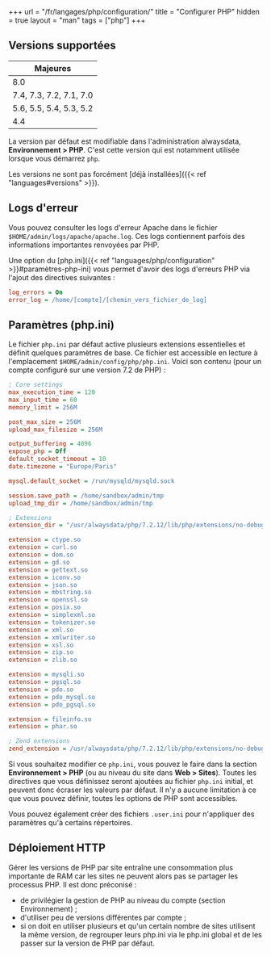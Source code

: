 +++
url = "/fr/langages/php/configuration/"
title = "Configurer PHP"
hidden = true
layout = "man"
tags = ["php"]
+++

## Versions supportées

| Majeures                |
|-------------------------|
| 8.0                     |
| 7.4, 7.3, 7.2, 7.1, 7.0 |
| 5.6, 5.5, 5.4, 5.3, 5.2 |
| 4.4                     |

La version par défaut est modifiable dans l'administration alwaysdata, **Environnement > PHP**. C'est cette version qui est notamment utilisée lorsque vous démarrez `php`.

Les versions ne sont pas forcément [déjà installées]({{< ref "languages#versions" >}}).

## Logs d'erreur

Vous pouvez consulter les logs d'erreur Apache dans le fichier `$HOME/admin/logs/apache/apache.log`. Ces logs contiennent parfois des informations importantes renvoyées par PHP.

Une option du [php.ini]({{< ref "languages/php/configuration" >}}#paramètres-php-ini) vous permet d'avoir des logs d'erreurs PHP via l'ajout des directives suivantes :

```ini
log_errors = On
error_log = /home/[compte]/[chemin_vers_fichier_de_log]
```

## Paramètres (php.ini)

Le fichier `php.ini` par défaut active plusieurs extensions essentielles et définit quelques paramètres de base. Ce fichier est accessible en lecture à l'emplacement `$HOME/admin/config/php/php.ini`. Voici son contenu (pour un compte configuré sur une
version 7.2 de PHP) :

```ini
; Core settings
max_execution_time = 120
max_input_time = 60
memory_limit = 256M

post_max_size = 256M
upload_max_filesize = 256M

output_buffering = 4096
expose_php = Off
default_socket_timeout = 10
date.timezone = "Europe/Paris"

mysql.default_socket = /run/mysqld/mysqld.sock

session.save_path = /home/sandbox/admin/tmp
upload_tmp_dir = /home/sandbox/admin/tmp

; Extensions
extension_dir = "/usr/alwaysdata/php/7.2.12/lib/php/extensions/no-debug-non-zts-20170718"

extension = ctype.so
extension = curl.so
extension = dom.so
extension = gd.so
extension = gettext.so
extension = iconv.so
extension = json.so
extension = mbstring.so
extension = openssl.so
extension = posix.so
extension = simplexml.so
extension = tokenizer.so
extension = xml.so
extension = xmlwriter.so
extension = xsl.so
extension = zip.so
extension = zlib.so

extension = mysqli.so
extension = pgsql.so
extension = pdo.so
extension = pdo_mysql.so
extension = pdo_pgsql.so

extension = fileinfo.so
extension = phar.so

; Zend extensions
zend_extension = /usr/alwaysdata/php/7.2.12/lib/php/extensions/no-debug-non-zts-20170718/opcache.so
```

Si vous souhaitez modifier ce `php.ini`, vous pouvez le faire dans la section **Environnement > PHP** (ou au niveau du site dans **Web > Sites**). Toutes les directives que vous définissez seront ajoutées au fichier `php.ini` initial, et peuvent donc écraser les valeurs par défaut. Il n'y a aucune limitation à ce que vous pouvez définir, toutes les options de PHP sont accessibles.

Vous pouvez également créer des fichiers `.user.ini` pour n'appliquer des paramètres qu'à certains répertoires.

## Déploiement HTTP

Gérer les versions de PHP par site entraîne une consommation plus importante de RAM car les sites ne peuvent alors pas se partager les processus PHP. Il est donc préconisé :
- de privilégier la gestion de PHP au niveau du compte (section Environnement) ;
- d'utiliser peu de versions différentes par compte ;
- si on doit en utiliser plusieurs et qu'un certain nombre de sites utilisent la même version, de regrouper leurs php.ini via le php.ini global et de les passer sur la version de PHP par défaut.
